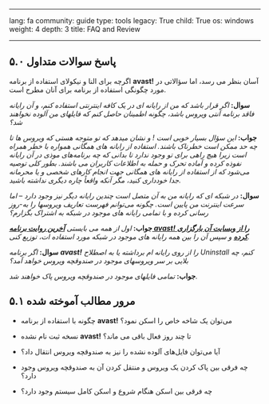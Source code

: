 

---

lang: fa
community: guide
type: tools
legacy: True
child: True
os: windows
weight: 4
depth: 3
title: FAQ and Review 

---

## ۵.۰  پاسخ سوالات متداول ##


اگرچه برای النا و نیکولای استفاده از برنامه **avast!** آسان بنظر می رسد، اما سؤالاتی در مورد چگونگی استفاده از برنامه برای آنان مطرح است.

<div class="background" markdown="1">

**سوال:** *اگر قرار باشد که من از رایانه ای در یک کافه اینترنتی استفاده کنم، و آن رایانه فاقد برنامه آنتی ویروس باشد، چگونه اطمینان حاصل کنم که فایلهای من آلوده نخواهند شد؟*


**جواب:** *این سؤال بسیار خوبی است ! و نشان میدهد که تو متوجه هستی که ویروس ها تا چه حد ممکن است خطرناک باشند. استفاده از رابانه های همگانی همواره با خطر همراه است زیرا هیچ راهی برای تو وجود ندارد تا بدانی که چه برنامه‌های موذی در آن رایانه نفوذه کرده و آماده تحرک و حمله به اطلاعات کاربران می باشند. بطور کلی توصیه می‌شود که از استفاده از رایانه های همگانی جهت انجام کارهای شخصی و یا محرمانه جدا خودداری کنید، مگر آنکه واقعاً چاره دیگری نداشته باشید.*


**سوال:** *در شبکه ای که رایانه من به آن متصل است چندین رایانه دیگر نیز وجود دارد – اما سرعت اینترنت من پایین است. چگونه می‌توانم فهرست تعاریف ویروسها را به-روز رسانی کرده و با تمامی رایانه های موجود در شبکه به اشتراک بگزارم؟*


**جواب:** *اول از همه می بایستی [**آخرین روایت برنامه avast! را از وبسایت آن بارگزاری کرده**](http://www.avast.com/download-update) و سپس آن را بین همه رایانه های موجود در شبکه مورد استفاده ات، توزیع کنی.*


**سوال:** *اگر برنامه  **avast!** را از روی رایانه ام برداشته یا به اصطلاح Uninstall  کنم، چه بلایی بر سر ویروسهای موجود در صندوقچه ویروس خواهد آمد؟*


**جواب:** *تمامی فایلهای موجود در صندوقچه ویروس پاک خواهند شد.*

</div >

## ۵.۱ مرور مطالب آموخته شده ##

- چگونه با استفاده از برنامه **avast!** می‌توان یک شاخه خاص را اسکن نمود؟

- نسخه ثبت نام نشده **avast!** تا چند روز فعال باقی می ماند؟

- آیا می‌توان فایل‌های آلوده نشده را نیز به صندوقچه ویروس انتقال داد؟

- چه فرقی بین پاک کردن یک ویروس و منتقل کردن آن به صندوقچه ویروس وجود دارد؟

- چه فرقی بین اسکن هنگام شروع و اسکن کامل سیستم وجود دارد؟

